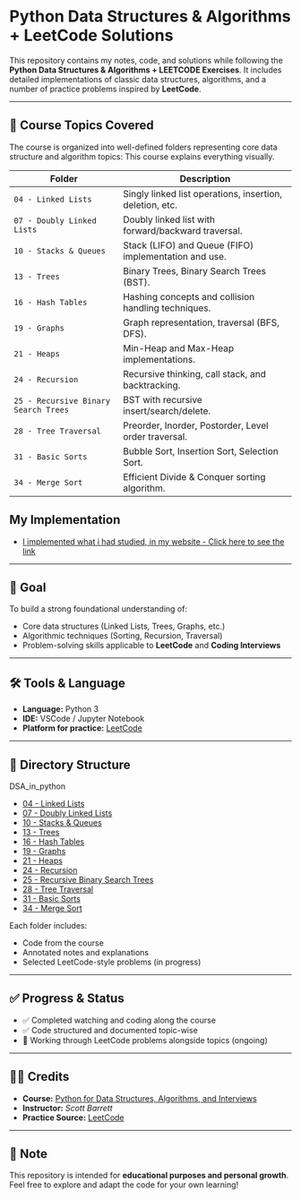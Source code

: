 # Python Data Structures & Algorithms + LeetCode Solutions

This repository contains my notes, code, and solutions while following the **Python Data Structures & Algorithms + LEETCODE Exercises**. It includes detailed implementations of classic data structures, algorithms, and a number of practice problems inspired by **LeetCode**.

---

## 🧠 Course Topics Covered

The course is organized into well-defined folders representing core data structure and algorithm topics: This course explains everything visually. 

| Folder                         | Description                                               |
|-------------------------------|-----------------------------------------------------------|
| `04 - Linked Lists`           | Singly linked list operations, insertion, deletion, etc.  |
| `07 - Doubly Linked Lists`    | Doubly linked list with forward/backward traversal.       |
| `10 - Stacks & Queues`        | Stack (LIFO) and Queue (FIFO) implementation and use.     |
| `13 - Trees`                  | Binary Trees, Binary Search Trees (BST).                  |
| `16 - Hash Tables`            | Hashing concepts and collision handling techniques.       |
| `19 - Graphs`                 | Graph representation, traversal (BFS, DFS).               |
| `21 - Heaps`                  | Min-Heap and Max-Heap implementations.                    |
| `24 - Recursion`              | Recursive thinking, call stack, and backtracking.         |
| `25 - Recursive Binary Search Trees` | BST with recursive insert/search/delete.       |
| `28 - Tree Traversal`         | Preorder, Inorder, Postorder, Level order traversal.      |
| `31 - Basic Sorts`            | Bubble Sort, Insertion Sort, Selection Sort.              |
| `34 - Merge Sort`             | Efficient Divide & Conquer sorting algorithm.             |


## My Implementation

- [I implemented what i had studied, in my website - Click here to see the link](https://sites.google.com/pcampus.edu.np/biswashkhatiwada/porftolio/dsa)

---

## 🚀 Goal

To build a strong foundational understanding of:

- Core data structures (Linked Lists, Trees, Graphs, etc.)
- Algorithmic techniques (Sorting, Recursion, Traversal)
- Problem-solving skills applicable to **LeetCode** and **Coding Interviews**

---

## 🛠 Tools & Language

- **Language:** Python 3
- **IDE:** VSCode / Jupyter Notebook
- **Platform for practice:** [LeetCode](https://leetcode.com)

---

## 📁 Directory Structure


DSA_in_python  
- [04 - Linked Lists](./04%20-%20Linked%20Lists/)  
- [07 - Doubly Linked Lists](./07%20-%20Doubly%20Linked%20Lists/)  
- [10 - Stacks & Queues](./10%20-%20Stacks%20%26%20Queues/)  
- [13 - Trees](./13%20-%20Trees/)  
- [16 - Hash Tables](./16%20-%20Hash%20Tables/)  
- [19 - Graphs](./19%20-%20Graphs/)  
- [21 - Heaps](./21%20-%20Heaps/)  
- [24 - Recursion](./24%20-%20Recursion/)  
- [25 - Recursive Binary Search Trees](./25%20-%20Recursive%20Binary%20Search%20Trees/)  
- [28 - Tree Traversal](./28%20-%20Tree%20Traversal/)  
- [31 - Basic Sorts](./31%20-%20Basic%20Sorts/)  
- [34 - Merge Sort](./34%20-%20Merge%20Sort/)  



Each folder includes:
- Code from the course
- Annotated notes and explanations
- Selected LeetCode-style problems (in progress)

---

## ✅ Progress & Status

- ✅ Completed watching and coding along the course  
- ✅ Code structured and documented topic-wise  
- 🔄 Working through LeetCode problems alongside topics (ongoing)  

---

## 🙋‍♂️ Credits

- **Course:** [Python for Data Structures, Algorithms, and Interviews](https://www.udemy.com/course/data-structures-algorithms-python/?couponCode=CP130525)  
- **Instructor:** *Scott Barrett*  
- **Practice Source:** [LeetCode](https://leetcode.com)  

---

## 📌 Note

This repository is intended for **educational purposes and personal growth**. Feel free to explore and adapt the code for your own learning!
